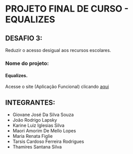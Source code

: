 <h1> PROJETO FINAL DE CURSO - EQUALIZES </h1>

<h2> DESAFIO 3: </h2>
<p> Reduzir o acesso desigual aos recursos escolares. </p>

<h3> Nome do projeto: </h3> 
<h4> Equalizes. </h4>

<p>Acesse o site (Aplicação Funcional) clicando <a href="https://squad29t3.github.io/projeto_final_equalizes/" target="_blank"> aqui </a> </p>

<h2> INTEGRANTES: </h2>

<ul>

<li> Giovane José Da Silva Souza </li>
<li> João Rodrigo Lapsky </li>
<li> Karine Luiz Iglesias Silva </li>
<li> Maori Amorim De Mello Lopes </li>
<li> Maria Renata Figlie </li>
<li> Tarsis Cardoso Ferreira Rodrigues </li>
<li> Thamires Santana Silva </li>

</ul>

